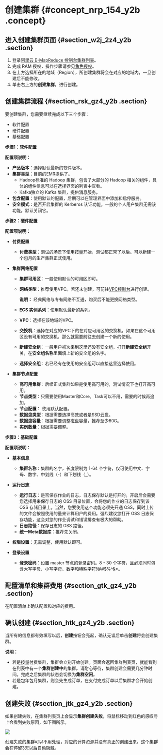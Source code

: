 # 创建集群 {#concept_nrp_154_y2b .concept}

## 进入创建集群页面 {#section_w2j_2z4_y2b .section}

1.  登录[阿里云 E-MapReduce 控制台集群列表](https://emr.console.aliyun.com/)。
2.  完成 RAM 授权，操作步骤请参见[角色授权](../../../../intl.zh-CN/用户指南/角色授权.md#)。
3.  在上方选择所在的地域（Region），所创建集群将会在对应的地域内，一旦创建后不能修改。
4.  单击右上方的**创建集群**，进行创建。

## 创建集群流程 {#section_rsk_gz4_y2b .section}

要创建集群，您需要继续完成以下三个步骤：

-   软件配置
-   硬件配置
-   基础配置

**步骤1：软件配置**

**配置项说明：**

-   **产品版本**：选择默认最新的软件版本。
-   **集群类型**：目前的EMR提供了。
    -   Hadoop标准的 Hadoop 集群，包含了大部分的 Hadoop 相关的组件，具体的组件信息可以在选择界面的列表中查看。
    -   Kafka独立的 Kafka 集群，提供消息服务。
-   **包含配置**：使用默认的配置，后期可以在管理界面中添加和启停服务。
-   **安全模式**：是否开启集群的 Kerberos 认证功能。一般的个人用户集群无需该功能，默认关闭它。

**步骤2：硬件配置**

**配置项说明：**

-   **付费配置**

    -   **付费类型**：测试的场景下使用按量开始，测试都正常了以后。可以新建一个包月的生产集群正式使用。
-   **集群网络配置**

    -   **集群可用区**：一般使用默认的可用区即可。
    -   **网络类型**：推荐使用VPC。若还未创建，可前往[VPC控制台](https://vpc.console.aliyun.com/)进行创建。

        **说明：** 经典网络与专有网络不互通，购买后不能更换网络类型。

    -   **ECS 实例系列**：使用默认最新的系列。
    -   **VPC**：选择在该地域的VPC。
    -   **交换机**：选择在对应的VPC下的在对应可用区的交换机，如果在这个可用区没有可用的交换机，那么就需要前往去创建一个新的使用。
    -   **新建安全组**：一般用户初次来到这里还没有安全组，打开**新建安全组**开关，在**安全组名称**里面填上新的安全组的名字。
    -   **选择安全组**：若已经有在使用的安全组可以直接这里选择使用。
-   **集群节点配置**

    -   **高可用集群**：后续正式集群如果是使用高可用的，测试情况下也打开高可用。
    -   **节点类型**：只需要使用Master和Core，Task可以不用，需要的时候再追加。
    -   **节点配置**： 使用默认配置。
    -   **数据盘类型**：根据需要选择高效或者是SSD云盘。
    -   **数据盘容量**：根据需要调整磁盘容量，推荐至少80G。
    -   **实例数量**：根据需要调整。

**步骤3：基础配置**

**配置项说明：**

-   **基本信息**

    -   **集群名称**：集群的名字，长度限制为 1-64 个字符，仅可使用中文、字母、数字、中划线（-）和下划线（\_）。
-   **运行日志**

    -   **运行日志**：是否保存作业的日志，日志保存默认是打开的。开启后会需要您选择用来保存日志的 OSS 目录位置，会将您的作业的日志保存到该 OSS 存储目录上。当然，您要使用这个功能必须先开通 OSS，同时上传的文件会按照使用的量来计算用户的费用。强烈建议您打开 OSS 日志保存功能，这会对您的作业调试和错误排查有极大的帮助。
    -   **日志路径**：保存日志的 OSS 路径。
    -   **统一Meta数据库**：推荐先关闭。
-   **权限设置**：无需调整，使用默认即可。
-   **登录设置**
    -   **登录密码**：设置 master 节点的登录密码。8 - 30 个字符，且必须同时包含大写字母、小写字母、数字和特殊字符!@\#$%^&\*。

## 配置清单和集群费用 {#section_gtk_gz4_y2b .section}

在配置清单上确认配置和对应的费用。

## 确认创建 {#section_htk_gz4_y2b .section}

当所有的信息都有效填写以后，**创建**按钮会亮起，确认无误后单击**创建**将会创建集群。

**说明：** 

-   若是按量付费集群，集群会立刻开始创建。页面会返回集群列表页，就能看到在列表中有一个**集群创建中**的集群。请耐心等待，集群创建会需要几分钟时间。完成之后集群的状态会切换为**集群空闲**。
-   若是包年包月集群，则会先生成订单，在支付完成订单以后集群才会开始创建。

## 创建失败 {#section_jtk_gz4_y2b .section}

如果创建失败，在集群列表页上会显示**集群创建失败**，将鼠标移动到红色的感叹号上会看到失败原因，如下图所示。

![](http://static-aliyun-doc.oss-cn-hangzhou.aliyuncs.com/assets/img/17840/154046139110549_zh-CN.png)

创建失败的集群可以不用处理，对应的计算资源并没有真正的创建出来。这个集群会在停留3天以后自动隐藏。

